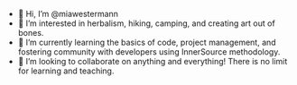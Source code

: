 - 👋 Hi, I’m @miawestermann
- 👀 I’m interested in herbalism, hiking, camping, and creating art out of bones. 
- 🌱 I’m currently learning the basics of code, project management, and fostering community with developers using InnerSource methodology. 
- 💞️ I’m looking to collaborate on anything and everything! There is no limit for learning and teaching. 

<!---
miawestermann/miawestermann is a ✨ special ✨ repository because its `README.md` (this file) appears on your GitHub profile.
You can click the Preview link to take a look at your changes.
--->
